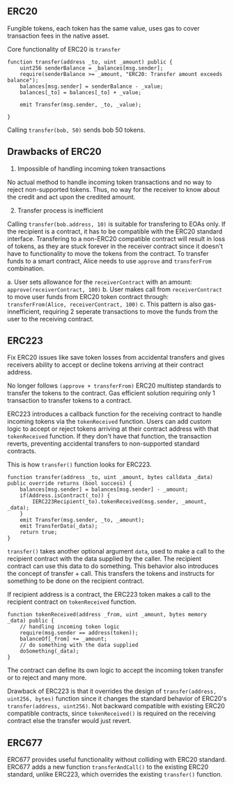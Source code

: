 ## ERC20 
Fungible tokens, each token has the same value, uses gas to cover transaction fees in the native asset.

Core functionality of ERC20 is `transfer`

```sol
function transfer(address _to, uint _amount) public {
	uint256 senderBalance = _balances[msg.sender];
	require(senderBalance >= _amount, "ERC20: Transfer amount exceeds balance");
	balances[msg.sender] = senderBalance - _value;
	balances[_to] = balances[_to] + _value;

	emit Transfer(msg.sender, _to, _value);
	
}
```

Calling `transfer(bob, 50)` sends bob 50 tokens.

## Drawbacks of ERC20
1. Impossible of handling incoming token transactions

No actual method to handle incoming token transactions and no way to reject non-supported tokens. Thus, no way for the receiver to know about the credit and act upon the credited amount.

2. Transfer process is inefficient

Calling `transfer(bob.address, 10)` is suitable for transfering to EOAs only. If the recipient is a contract, it has to be compatible with the ERC20 standard interface. 
Transfering to a non-ERC20 compatible contract will result in loss of tokens, as they are stuck forever in the receiver contract since it doesn't have to functionality to move the tokens from the contract. 
To transfer funds to a smart contract, Alice needs to use `approve` and `transferFrom` combination.

a. User sets allowance for the `receiverContract` with an amount: `approve(receiverContract, 100)`
b. User makes call from `receiverContract` to move user funds from ERC20 token contract through:
`transferFrom(Alice, receiverContract, 100)`
c. This pattern is also gas-innefficient, requiring 2 seperate transactions to move the funds from the user to the receiving contract.

## ERC223
Fix ERC20 issues like save token losses from accidental transfers and gives receivers ability to accept or decline tokens arriving at their contract address. 

No longer follows `(approve + transferFrom)` ERC20 multistep standards to transfer the tokens to the contract. Gas efficient solution requiring only 1 transaction to transfer tokens to a contract.

ERC223 introduces a callback function for the receiving contract to handle incoming tokens via the `tokenReceived` function. Users can add custom logic to accept or reject tokens arriving at their contract address with that `tokenReceived` function. If they don't have that function, the transaction reverts, preventing accidental transfers to non-supported standard contracts.

This is how `transfer()` function looks for ERC223.

```sol
function transfer(address _to, uint _amount, bytes calldata _data) public override returns (bool success) {
	balances[msg.sender] = balances[msg.sender] - _amount;
	if(Address.isContract(_to)) {
		IERC223Recipient(_to).tokenReceived(msg.sender, _amount, _data);
	}
	emit Transfer(msg.sender, _to, _amount);
	emit TransferData(_data);
	return true;
}
```

`transfer()` takes another optional argument `data`, used to make a call to the recipient contract with the data supplied by the caller. The recipient contract can use this data to do something. This behavior also introduces the concept of transfer + call. This transfers the tokens and instructs for something to be done on the recipient contract.

If recipient address is a contract, the ERC223 token makes a call to the recipient contract on `tokenReceived` function.

```sol
function tokenReceived(address _from, uint _amount, bytes memory _data) public {
	// handling incoming token logic
	require(msg.sender == address(token));
	balanceOf[_from] += _amount;
	// do something with the data supplied
	doSomething(_data);
}
```

The contract can define its own logic to accept the incoming token transfer or to reject and many more.

Drawback of ERC223 is that it overrides the design of `transfer(address, uint256, bytes)` function since it changes the standard behavior of ERC20's `transfer(address, uint256)`. Not backward compatible with existing ERC20 compatible contracts, since `tokenReceived()` is required on the receiving contract else the transfer would just revert.

## ERC677
ERC677 provides useful functionality without colliding with ERC20 standard. ERC677 adds a new function `transferAndCall()` to the existing ERC20 standard, unlike ERC223, which overrides the existing `transfer()` function.